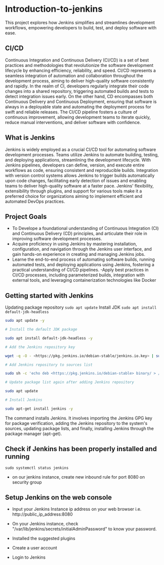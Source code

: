 # Introduction-to-jenkins

This project explores how Jenkins simplifies and streamlines development workflows, empowering developers to build, test, and deploy software with ease.

## CI/CD

Continuous Integration and Continuous Delivery (CI/CD) is a set of best practices and methodologies that revolutionize the software development lifecycle by enhancing efficiency, reliability, and speed. CI/CD represents a seamless integration of automation and collaboration throughout the development process, aiming to deliver high-quality software consistently and rapidly. In the realm of CI, developers regularly integrate their code changes into a shared repository, triggering automated builds and tests to detect integration issues early. On the other hand, CD encompasses both Continuous Delivery and Continuous Deployment, ensuring that software is always in a deployable state and automating the deployment process for swift and reliable releases. The CI/CD pipeline fosters a culture of continuous improvement, allowing development teams to iterate quickly, reduce manual interventions, and deliver software with confidence.

## What is Jenkins

Jenkins is widely employed as a crucial CI/CD tool for automating software development processes. Teams utilize Jenkins to automate building, testing, and deploying applications, streamlining the development lifecycle. With Jenkins pipelines, developers can define, version, and execute entire workflows as code, ensuring consistent and reproducible builds. Integration with version control systems allows Jenkins to trigger builds automatically upon code changes, facilitating early detection of issues and enabling teams to deliver high-quality software at a faster pace. Jenkins' flexibility, extensibility through plugins, and support for various tools make it a preferred choice for organizations aiming to implement efficient and automated DevOps practices.

## Project Goals

- To Develope a foundational understanding of Continuous Integration (CI) and Continuous Delivery (CD) principles, and articulate their role in improving software development processes.
- Acquire proficiency in using Jenkins by mastering installation, configuration, and navigation through the Jenkins user interface, and gain hands-on experience in creating and managing Jenkins jobs.
- Learne the end-to-end process of automating software builds, running automated tests, and deploying applications using Jenkins, fostering a practical understanding of CI/CD pipelines.
-Apply best practices in CI/CD processes, including parameterized builds, integration with external tools, and leveraging containerization technologies like Docker

## Getting started with Jenkins

Updating package repository
`sudo apt update`
Install JDK
`sudo apt install default-jdk-headless`

```bash
sudo apt update -y

# Install the default JDK package

sudo apt install default-jdk-headless -y

# Add the Jenkins repository key

wget -q -O - <https://pkg.jenkins.io/debian-stable/jenkins.io.key> | sudo apt-key add -

# Add Jenkins repository to sources list

sudo sh -c 'echo deb <https://pkg.jenkins.io/debian-stable> binary/ > /etc/apt/sources.list.d/jenkins.list'

# Update package list again after adding Jenkins repository

sudo apt update

# Install Jenkins

sudo apt-get install jenkins -y

```

The command installs Jenkins. It involves importing the Jenkins GPG key for package verification, adding the Jenkins repository to the system's sources, updating package lists, and finally, installing Jenkins through the package manager (apt-get).

## Check if Jenkins has been properly installed and running

`sudo systemctl status jenkins`

- on our jenkins instance, create new inbound rule for port 8080 on security group

## Setup Jenkins on the web console

- Input your Jenkins Instance ip address on your web browser i.e. http://public_ip_address:8080

- On your Jenkins instance, check  "/var/lib/jenkins/secrets/initialAdminPassword" to know your password.
- Installed the suggested plugins
- Create a user account
- Login to Jenkins
